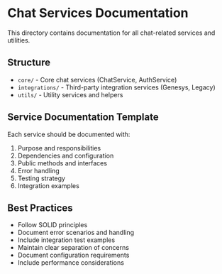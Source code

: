 # Chat Services Documentation

This directory contains documentation for all chat-related services and utilities.

## Structure

- `core/` - Core chat services (ChatService, AuthService)
- `integrations/` - Third-party integration services (Genesys, Legacy)
- `utils/` - Utility services and helpers

## Service Documentation Template

Each service should be documented with:

1. Purpose and responsibilities
2. Dependencies and configuration
3. Public methods and interfaces
4. Error handling
5. Testing strategy
6. Integration examples

## Best Practices

- Follow SOLID principles
- Document error scenarios and handling
- Include integration test examples
- Maintain clear separation of concerns
- Document configuration requirements
- Include performance considerations
